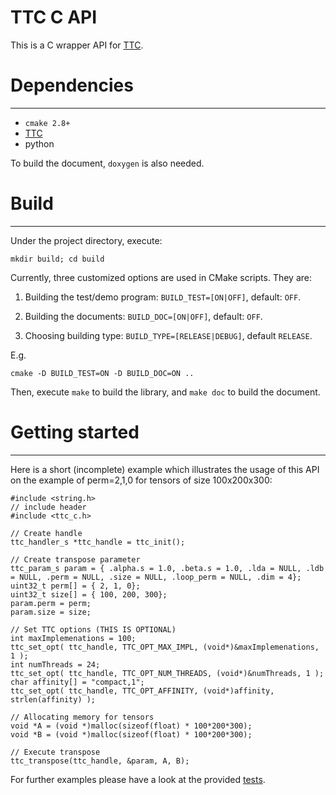# TTC C API #

This is a C wrapper API for [TTC](https://github.com/HPAC/TTC).

# Dependencies
--------------

* `cmake 2.8+`
* [TTC](https://github.com/HPAC/TTC)
* python

To build the document, `doxygen` is also needed.

# Build
--------------

Under the project directory, execute:

```shell
mkdir build; cd build
```

Currently, three customized options are used in CMake scripts. They are:

1. Building the test/demo program: `BUILD_TEST=[ON|OFF]`, default: `OFF`.

2. Building the documents: `BUILD_DOC=[ON|OFF]`, default: `OFF`.

3. Choosing building type: `BUILD_TYPE=[RELEASE|DEBUG]`, default `RELEASE`.

E.g.

```shell
cmake -D BUILD_TEST=ON -D BUILD_DOC=ON ..
```

Then, execute `make` to build the library, and `make doc` to build the document.

# Getting started
--------------

Here is a short (incomplete) example which illustrates the usage of this API on
the example of perm=2,1,0 for tensors of size 100x200x300:

    #include <string.h>
    // include header
    #include <ttc_c.h>

    // Create handle
    ttc_handler_s *ttc_handle = ttc_init();

    // Create transpose parameter
    ttc_param_s param = { .alpha.s = 1.0, .beta.s = 1.0, .lda = NULL, .ldb = NULL, .perm = NULL, .size = NULL, .loop_perm = NULL, .dim = 4};
    uint32_t perm[] = { 2, 1, 0};
    uint32_t size[] = { 100, 200, 300};
    param.perm = perm;
    param.size = size;

    // Set TTC options (THIS IS OPTIONAL)
    int maxImplemenations = 100;
    ttc_set_opt( ttc_handle, TTC_OPT_MAX_IMPL, (void*)&maxImplemenations, 1 );
    int numThreads = 24;
    ttc_set_opt( ttc_handle, TTC_OPT_NUM_THREADS, (void*)&numThreads, 1 );
    char affinity[] = "compact,1";
    ttc_set_opt( ttc_handle, TTC_OPT_AFFINITY, (void*)affinity, strlen(affinity) );

    // Allocating memory for tensors
    void *A = (void *)malloc(sizeof(float) * 100*200*300);
    void *B = (void *)malloc(sizeof(float) * 100*200*300);

    // Execute transpose
    ttc_transpose(ttc_handle, &param, A, B);

For further examples please have a look at the provided [tests](https://github.com/HPAC/TTC-C/blob/master/test/jit-test.c).
